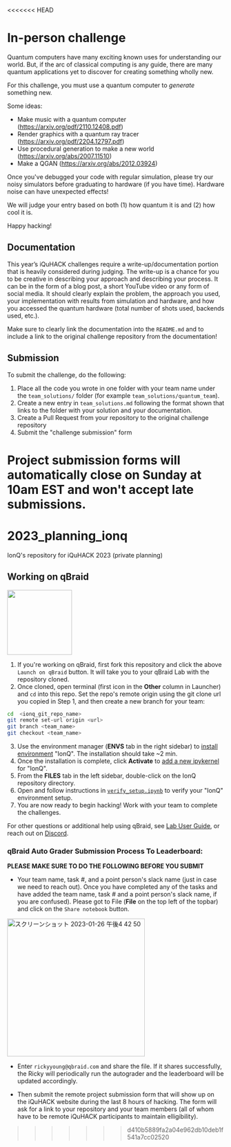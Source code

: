 <<<<<<< HEAD
# In-person challenge

Quantum computers have many exciting known uses for understanding our world. But, if the arc of classical computing is any guide, there are many quantum applications yet to discover for creating something wholly new.

For this challenge, you must use a quantum computer to *generate* something new.

Some ideas:
 - Make music with a quantum computer (https://arxiv.org/pdf/2110.12408.pdf)
 - Render graphics with a quantum ray tracer (https://arxiv.org/pdf/2204.12797.pdf)
 - Use procedural generation to make a new world (https://arxiv.org/abs/2007.11510)
 - Make a QGAN (https://arxiv.org/abs/2012.03924)

Once you've debugged your code with regular simulation, please try our noisy simulators before graduating to hardware (if you have time). Hardware noise can have unexpected effects!

We will judge your entry based on both (1) how quantum it is and (2) how cool it is. 

Happy hacking!

## Documentation

This year’s iQuHACK challenges require a write-up/documentation portion that is heavily considered during
judging. The write-up is a chance for you to be creative in describing your approach and describing
your process. It can be in the form of a blog post, a short YouTube video or any form of
social media. It should clearly explain the problem, the approach you used, your implementation with results
from simulation and hardware, and how you accessed the quantum hardware (total number of shots used, 
backends used, etc.).

Make sure to clearly link the documentation into the `README.md` and to include a link to the original challenge 
repository from the documentation!


## Submission

To submit the challenge, do the following:
1. Place all the code you wrote in one folder with your team name under the `team_solutions/` folder (for example `team_solutions/quantum_team`).
2. Create a new entry in `team_solutions.md` following the format shown that links to the folder with your solution and your documentation.
3. Create a Pull Request from your repository to the original challenge repository
4. Submit the "challenge submission" form

Project submission forms will automatically close on Sunday at 10am EST and won't accept late submissions.
=======
# 2023_planning_ionq
IonQ's repository for iQuHACK 2023 (private planning)


## Working on qBraid
[<img src="https://qbraid-static.s3.amazonaws.com/logos/Launch_on_qBraid_white.png" width="150">](https://account.qbraid.com?gitHubUrl=https://github.com/iQuHACK/2023_ionq.git)
1. If you're working on qBraid, first fork this repository and click the above `Launch on qBraid` button. It will take you to your qBraid Lab with the repository cloned.
2. Once cloned, open terminal (first icon in the **Other** column in Launcher) and `cd` into this repo. Set the repo's remote origin using the git clone url you copied in Step 1, and then create a new branch for your team:
```bash
cd  <ionq_git_repo_name>
git remote set-url origin <url>
git branch <team_name>
git checkout <team_name>
```

3. Use the environment manager (**ENVS** tab in the right sidebar) to [install environment](https://qbraid-qbraid.readthedocs-hosted.com/en/latest/lab/environments.html#install-environment) "IonQ". The installation should take ~2 min.
4. Once the installation is complete, click **Activate** to [add a new ipykernel](https://qbraid-qbraid.readthedocs-hosted.com/en/latest/lab/kernels.html#add-remove-kernels) for "IonQ".
5. From the **FILES** tab in the left sidebar, double-click on the IonQ repository directory.
6. Open and follow instructions in [`verify_setup.ipynb`](verify_setup.ipynb) to verify your "IonQ" environment setup.
7. You are now ready to begin hacking! Work with your team to complete the challenges.

For other questions or additional help using qBraid, see [Lab User Guide](https://qbraid-qbraid.readthedocs-hosted.com/en/latest/lab/overview.html), or reach out on [Discord](https://discord.gg/gwBebaBZZX).

### qBraid Auto Grader Submission Process To Leaderboard:

**PLEASE MAKE SURE TO DO THE FOLLOWING BEFORE YOU SUBMIT**

- Your team name, task #, and a point person's slack name (just in case we need to reach out).
Once you have completed any of the tasks and have added the team name, task # and a point person's slack name, if you are confused). Please got to File (**File** on the top left of the topbar) and click on the `Share notebook` button.
<img width="319" alt="スクリーンショット 2023-01-26 午後4 42 50" src="https://user-images.githubusercontent.com/32727721/214967319-3d2f64ec-19f8-4a06-bf20-0690f8f0e29e.png">

- Enter `rickyyoung@qbraid.com` and share the file. If it shares successfully, the Ricky will periodically run the autograder and the leaderboard will be updated accordingly.

- Then submit the remote project submission form that will show up on the iQuHACK website during the last 8 hours of hacking. The form will ask for a link to your repository and your team members (all of whom have to be remote iQuHACK participants to maintain elligibility).
>>>>>>> d410b5889fa2a04e962db10deb1f541a7cc02520

